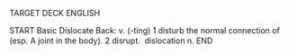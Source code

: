 TARGET DECK
ENGLISH

START
Basic
Dislocate
Back: v. (-ting) 1 disturb the normal connection of (esp. A joint in the body). 2 disrupt.  dislocation n.
END
